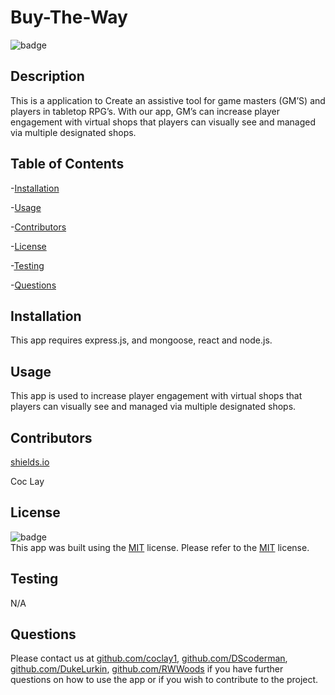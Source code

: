# Buy-The-Way

  ![badge](https://img.shields.io/badge/License-MIT-orange)
  <br />

  ## Description
  This is a application to Create an assistive tool for game masters (GM’S) and players in tabletop RPG’s. With our app, GM’s can increase player engagement with virtual shops that players can visually see and managed via multiple designated shops.

  ## Table of Contents
  -[Installation](#installation)

  -[Usage](#usage)

  -[Contributors](#contributors)
  
  -[License](#license)

  -[Testing](#testing)

  -[Questions](#questions)

  ## Installation
  This app requires express.js, and mongoose, react and node.js.

  ## Usage
  This app is used to increase player engagement with virtual shops that players can visually see and managed via multiple designated shops.

  ## Contributors
  [shields.io](https://shields.io/)
  
  Coc Lay

  ## License
  ![badge](https://img.shields.io/badge/License-MIT-orange)
  <br />
  This app was built using the [MIT](https://choosealicense.com/licenses/mit/) license. Please refer to the [MIT](https://choosealicense.com/licenses/mit/) license.

  ## Testing
  N/A

  ## Questions
  Please contact us at [github.com/coclay1](https://github.com/coclay1), [github.com/DScoderman](https://github.com/DScoderman), [github.com/DukeLurkin](https://github.com/DukeLurkin), [github.com/RWWoods](https://github.com/RWWoods)
  if you have further questions on how to use the app or if you wish to contribute to the project.
